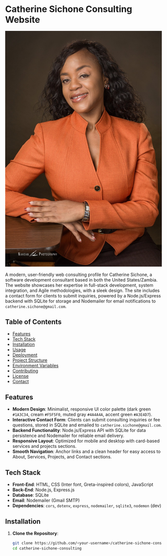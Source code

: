 # Catherine Sichone Consulting Website

![Project Banner Image](https://github.com/Cathy-45/Catherine-Sichone-Consulting/blob/cf3059c92183ab15b52d2d194763de48adafd4d7/IMG_1990.jpeg)

A modern, user-friendly web consulting profile for Catherine Sichone, a software development consultant based in both the United States/Zambia. The website showcases her expertise in full-stack development, system integration, and Agile methodologies, with a sleek design. The site includes a contact form for clients to submit inquiries, powered by a Node.js/Express backend with SQLite for storage and Nodemailer for email notifications to `catherine.sichone@gmail.com`.

## Table of Contents
- [Features](#features)
- [Tech Stack](#tech-stack)
- [Installation](#installation)
- [Usage](#usage)
- [Deployment](#deployment)
- [Project Structure](#project-structure)
- [Environment Variables](#environment-variables)
- [Contributing](#contributing)
- [License](#license)
- [Contact](#contact)

## Features
- **Modern Design**: Minimalist, responsive UI color palette (dark green `#1A3C34`, cream `#F5F5F0`, muted gray `#4A4A4A`, accent green `#A3E4D7`).
- **Interactive Contact Form**: Clients can submit consulting inquiries or fee questions, stored in SQLite and emailed to `catherine.sichone@gmail.com`.
- **Backend Functionality**: Node.js/Express API with SQLite for data persistence and Nodemailer for reliable email delivery.
- **Responsive Layout**: Optimized for mobile and desktop with card-based services and projects sections.
- **Smooth Navigation**: Anchor links and a clean header for easy access to About, Services, Projects, and Contact sections.

## Tech Stack
- **Front-End**: HTML, CSS (Inter font, Greta-inspired colors), JavaScript
- **Back-End**: Node.js, Express.js
- **Database**: SQLite
- **Email**: Nodemailer (Gmail SMTP)
- **Dependencies**: `cors`, `dotenv`, `express`, `nodemailer`, `sqlite3`, `nodemon` (dev)

## Installation
1. **Clone the Repository**:
   ```bash
   git clone https://github.com/<your-username>/catherine-sichone-consulting.git
   cd catherine-sichone-consulting
